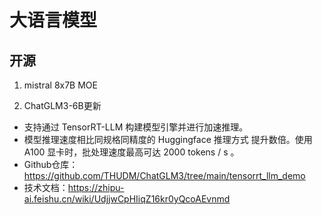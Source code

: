 # 大语言模型

## 开源
1. mistral 8x7B MOE

1. ChatGLM3-6B更新
  - 支持通过 TensorRT-LLM 构建模型引擎并进行加速推理。
  - 模型推理速度相比同规格同精度的 Huggingface  推理方式 提升数倍。使用 A100  显卡时，批处理速度最高可达 2000 tokens / s 。
  - Github仓库：https://github.com/THUDM/ChatGLM3/tree/main/tensorrt_llm_demo
  - 技术文档：https://zhipu-ai.feishu.cn/wiki/UdjjwCpHIiqZ16kr0yQcoAEvnmd